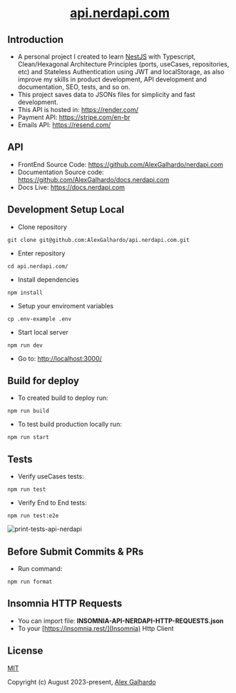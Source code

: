 <div align="center">
 <h1 align="center"><a href="https://nerdapi.com/" target="_blank">api.nerdapi.com</a></h1>
</div>

## Introduction

*   A personal project I created to learn [NestJS](https://nestjs.com/) with Typescript, Clean/Hexagonal Architecture Principles (ports, useCases, repositories, etc) and Stateless Authentication using JWT and localStorage, as also improve my skills in product development, API development and documentation, SEO, tests, and so on.
*   This project saves data to JSONs files for simplicity and fast development.
*   This API is hosted in: <https://render.com/>
*   Payment API: <https://stripe.com/en-br>
*   Emails API: <https://resend.com/>

## API

*   FrontEnd Source Code: <https://github.com/AlexGalhardo/nerdapi.com>
*   Documentation Source code: <https://github.com/AlexGalhardo/docs.nerdapi.com>
*   Docs Live: <https://docs.nerdapi.com>

## Development Setup Local

*   Clone repository

<!---->

    git clone git@github.com:AlexGalhardo/api.nerdapi.com.git

*   Enter repository

<!---->

    cd api.nerdapi.com/

*   Install dependencies

<!---->

    npm install

*   Setup your enviroment variables

<!---->

    cp .env-example .env

*   Start local server

<!---->

    npm run dev

*   Go to: <http://localhost:3000/>

## Build for deploy

*   To created build to deploy run:

<!---->

    npm run build

*   To test build production locally run:

<!---->

    npm run start

## Tests

*   Verify useCases tests:

<!---->

    npm run test

*   Verify End to End tests:

<!---->

    npm run test:e2e


![print-tests-api-nerdapi](https://github.com/AlexGalhardo/api.nerdapi.com/assets/19540357/c9fe9b9a-2a17-4612-bb85-3ab06d1467bc)



## Before Submit Commits & PRs

*   Run command:

<!---->

    npm run format

<!---->

## Insomnia HTTP Requests

*   You can import file: <b>INSOMNIA-API-NERDAPI-HTTP-REQUESTS.json</b>
*   To your [https://insomnia.rest/](Insomnia) Http Client

## License

[MIT](http://opensource.org/licenses/MIT)

Copyright (c) August 2023-present, [Alex Galhardo](https://github.com/AlexGalhardo)
